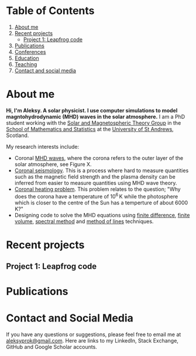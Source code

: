 # Table of Contents
1. [About me](#about_me)
2. [Recent projects](#recent_projects)
    * [Project 1: Leapfrog code](#project1)
2. [Publications](#publications)
3. [Conferences](#conferences)
4. [Education](#education)
5. [Teaching](#teaching)
7. [Contact and social media](#contact)

# About me <a name="about_me"></a>

**Hi, I'm Aleksy. A solar physicist. I use computer simulations to model magntohydrodynamic (MHD) waves in the solar atmosphere.** I am a PhD student working with the [Solar and Magnetospheric Theory Group](http://www-solar.mcs.st-and.ac.uk/) in the [School of Mathematics and Statistics](https://www.st-andrews.ac.uk/mathematics-statistics/) at the [University of St Andrews](https://www.st-andrews.ac.uk/), Scotland. 

My research interests include:
* Coronal [MHD waves](https://en.wikipedia.org/wiki/Magnetohydrodynamics#Waves), where the corona refers to the outer layer of the solar atmosphere, see Figure X.
* [Coronal seismology](https://en.wikipedia.org/wiki/Coronal_seismology). This is a process where hard to measure quantities such as the magnetic field strength and the plasma density can be inferred from easier to measure quantities using MHD wave theory.
* [Coronal heating problem](https://en.wikipedia.org/wiki/Stellar_corona#Coronal_heating_problem). This problem relates to the question; "Why does the corona have a temperature of 10<sup>6</sup>&thinsp;K while the photosphere which is closer to the centre of the Sun has a temperture of about 6000&thinsp;K?"
* Designing code to solve the MHD equations using [finite difference](https://en.wikipedia.org/wiki/Finite_difference), [finite volume](https://en.wikipedia.org/wiki/Finite_volume_method), [spectral method](https://en.wikipedia.org/wiki/Spectral_method) and [method of lines](https://en.wikipedia.org/wiki/Method_of_lines) techniques.

# Recent projects <a name="recent_projects"></a>

## Project 1: Leapfrog code <a name="project1"></a>

# Publications <a name="publications"></a>

# Contact and Social Media<a name="contact"></a>

If you have any questions or suggestions, please feel free to email me at <aleksyprok@gmail.com>.
Here are links to my LinkedIn, Stack Exchange, GitHub and Google Scholar accounts.
